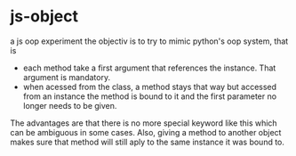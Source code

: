 # js-object

 a js oop experiment
 the objectiv is to try to mimic python's oop system, that is

- each method take a first argument that references the instance. That argument is mandatory.
- when acessed from the class, a method stays that way but accessed from an instance the method is bound to it and the first parameter no longer needs to be given.

The advantages are that there is no more special keyword like this which can be ambiguous in some cases. Also, giving a method to another object makes sure that method will still aply to the same instance it was bound to.
